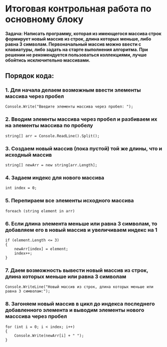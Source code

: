
# Итоговая контрольная работа по основному блоку

#### Задача: Написать программу, которая из имеющегося массива строк формирует новый массив из строк, длина которых меньше, либо равна 3 символам. Первоначальный массив можно ввести с клавиатуры, либо задать на старте выполнения алгоритма. При решении не рекомендуется пользоваться коллекциями, лучше обойтись исключительно массивами.

## Порядок кода:
### 1. Для начала делаем возможным ввести элементы массива через пробел
```
Console.Write("Введите элементы массива через пробел: ");
```
### 2. Вводим элемнты массива через пробел и разбиваем их на элементы массива по пробелу
```
string[] arr = Console.ReadLine().Split();
```
### 3. Создаем новый массив (пока пустой) той же длины, что и исходный массив
```
string[] newArr = new string[arr.Length]; 
```
### 4. Задаем индекс для нового массива
```
int index = 0;
```
### 5. Перепираем все элементы исходного массива
```
foreach (string element in arr)
```
### 6. Если длина элемента меньше или равна 3 символам, то добавляем его в новый массив и увеличиваем индекс на 1
```
if (element.Length <= 3)
{
    newArr[index] = element;
    index++;
}
```
### 7. Даем возможность вывести новый массив из строк, длина которых меньше или равна 3 символам
```
Console.WriteLine("Новый массив из строк, длина которых меньше или равна 3 символам:");
```
### 8. Загоняем новый массив в цикл до индекса последнего добавленного элемента и выводим элементы нового масссива через пробел
```
for (int i = 0; i < index; i++)
{
    Console.Write(newArr[i] + " ");
}
```
